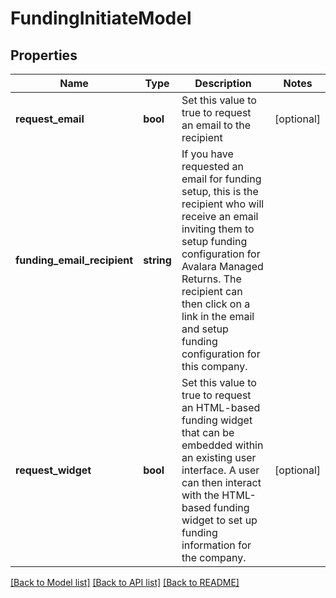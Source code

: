 # FundingInitiateModel

## Properties
Name | Type | Description | Notes
------------ | ------------- | ------------- | -------------
**request_email** | **bool** | Set this value to true to request an email to the recipient | [optional] 
**funding_email_recipient** | **string** | If you have requested an email for funding setup, this is the recipient who will receive an  email inviting them to setup funding configuration for Avalara Managed Returns.  The recipient can  then click on a link in the email and setup funding configuration for this company. | 
**request_widget** | **bool** | Set this value to true to request an HTML-based funding widget that can be embedded within an  existing user interface.  A user can then interact with the HTML-based funding widget to set up  funding information for the company. | [optional] 

[[Back to Model list]](../README.md#documentation-for-models) [[Back to API list]](../README.md#documentation-for-api-endpoints) [[Back to README]](../README.md)


